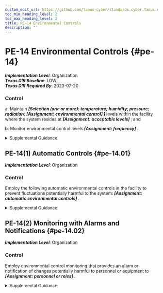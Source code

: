 ```yaml
---
custom_edit_url: https://github.com/tamus-cyber/standards.cyber.tamus.edu/tree/main/static/content/tamus.edu/TAMUS_profile.xml
toc_min_heading_level: 2
toc_max_heading_level: 2
title: PE-14 Environmental Controls
description: ""
---
```


# PE-14 Environmental Controls {#pe-14}

_**Implementation Level**_: Organization\
_**Texas DIR Baseline**_: LOW\
_**Texas DIR Required By**_: 2023-07-20

### Control

a. Maintain <strong> <em>[Selection (one or more): temperature; humidity; pressure; radiation; <strong> <em>[Assignment: environmental control]</em> </strong> ]</em> </strong> levels within the facility where the system resides at <strong> <em>[Assignment: acceptable levels]</em> </strong> ; and

b. Monitor environmental control levels <strong> <em>[Assignment: frequency]</em> </strong>.

<details>
  <summary>Supplemental Guidance</summary>

The provision of environmental controls applies primarily to organizational facilities that contain concentrations of system resources (e.g., data centers, mainframe computer rooms, and server rooms). Insufficient environmental controls, especially in very harsh environments, can have a significant adverse impact on the availability of systems and system components that are needed to support organizational mission and business functions.

</details>

## PE-14(1) Automatic Controls {#pe-14.01}

_**Implementation Level**_: Organization

### Control

Employ the following automatic environmental controls in the facility to prevent fluctuations potentially harmful to the system: <strong> <em>[Assignment: automatic environmental controls]</em> </strong>.

<details>
  <summary>Supplemental Guidance</summary>

The implementation of automatic environmental controls provides an immediate response to environmental conditions that can damage, degrade, or destroy organizational systems or systems components.

</details>

## PE-14(2) Monitoring with Alarms and Notifications {#pe-14.02}

_**Implementation Level**_: Organization

### Control

Employ environmental control monitoring that provides an alarm or notification of changes potentially harmful to personnel or equipment to <strong> <em>[Assignment: personnel or roles]</em> </strong>.

<details>
  <summary>Supplemental Guidance</summary>

The alarm or notification may be an audible alarm or a visual message in real time to personnel or roles defined by the organization. Such alarms and notifications can help minimize harm to individuals and damage to organizational assets by facilitating a timely incident response.

</details>

